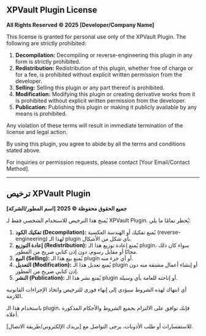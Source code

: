 ## XPVault Plugin License

**All Rights Reserved © 2025 [Developer/Company Name]**

This license is granted for personal use only of the XPVault Plugin. The following are strictly prohibited:

1.  **Decompilation:** Decompiling or reverse-engineering this plugin in any form is strictly prohibited.
2.  **Redistribution:** Redistribution of this plugin, whether free of charge or for a fee, is prohibited without explicit written permission from the developer.
3.  **Selling:** Selling this plugin or any part thereof is prohibited.
4.  **Modification:** Modifying this plugin or creating derivative works from it is prohibited without explicit written permission from the developer.
5.  **Publication:** Publishing this plugin or making it publicly available by any means is prohibited.

Any violation of these terms will result in immediate termination of the license and legal action.

By using this plugin, you agree to abide by all the terms and conditions stated above.

For inquiries or permission requests, please contact [Your Email/Contact Method].

---

## ترخيص XPVault Plugin

**جميع الحقوق محفوظة © 2025 [اسم المطور/الشركة]**

يُمنح هذا الترخيص للاستخدام الشخصي فقط لـ XPVault Plugin. يُحظر تمامًا ما يلي:

1.  **تفكيك الكود (Decompilation):** يُمنع تفكيك أو الهندسة العكسية (reverse-engineering) لهذا الـ plugin بأي شكل من الأشكال.
2.  **إعادة التوزيع (Redistribution):** يُمنع إعادة توزيع هذا الـ plugin، سواء كان ذلك مجانًا أو مقابل رسوم، دون إذن كتابي صريح من المطور.
3.  **البيع (Selling):** يُمنع بيع هذا الـ plugin أو أي جزء منه.
4.  **التعديل (Modification):** يُمنع تعديل هذا الـ plugin أو إنشاء أعمال مشتقة منه دون إذن كتابي صريح من المطور.
5.  **النشر (Publication):** يُمنع نشر هذا الـ plugin أو إتاحته للعامة بأي وسيلة.

أي انتهاك لهذه الشروط سيؤدي إلى إنهاء فوري للترخيص واتخاذ الإجراءات القانونية اللازمة.

باستخدام هذا الـ plugin، فإنك توافق على الالتزام بجميع الشروط والأحكام المذكورة أعلاه.

للاستفسارات أو طلب الأذونات، يرجى التواصل مع [بريدك الإلكتروني/طريقة الاتصال].


